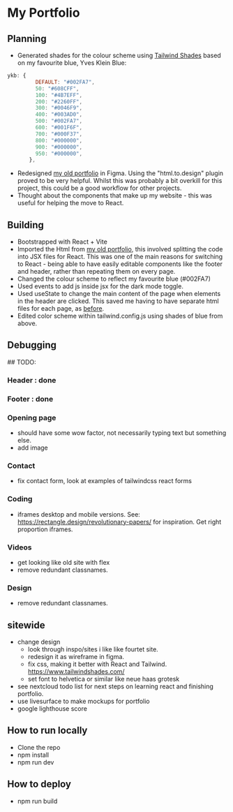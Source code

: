 # My Portfolio

## Planning

- Generated shades for the colour scheme using [Tailwind Shades](https://www.tailwindshades.com/) based on my favourite blue, Yves Klein Blue:

```jsx
ykb: {
         DEFAULT: "#002FA7",
         50: "#608CFF",
         100: "#4B7EFF",
         200: "#2260FF",
         300: "#0046F9",
         400: "#003AD0",
         500: "#002FA7",
         600: "#001F6F",
         700: "#000F37",
         800: "#000000",
         900: "#000000",
         950: "#000000",
       },
```

- Redesigned [my old portfolio](https://github.com/jones58/portfolio) in Figma. Using the "html.to.design" plugin proved to be very helpful. Whilst this was probably a bit overkill for this project, this could be a good workflow for other projects.
- Thought about the components that make up my website - this was useful for helping the move to React.

## Building

- Bootstrapped with React + Vite
- Imported the Html from [my old portfolio](https://github.com/jones58/portfolio), this involved splitting the code into JSX files for React. This was one of the main reasons for switching to React - being able to have easily editable components like the footer and header, rather than repeating them on every page.
- Changed the colour scheme to reflect my favourite blue (#002FA7)
- Used events to add js inside jsx for the dark mode toggle.
- Used useState to change the main content of the page when elements in the header are clicked. This saved me having to have separate html files for each page, as [before](https://github.com/jones58/portfolio).
- Edited color scheme within tailwind.config.js using shades of blue from above.

## Debugging

## TODO:

### Header : done

### Footer : done

### Opening page

- should have some wow factor, not necessarily typing text but something else.
- add image

### Contact

- fix contact form, look at examples of tailwindcss react forms

### Coding

- iframes desktop and mobile versions. See: https://rectangle.design/revolutionary-papers/ for inspiration. Get right proportion iframes.

### Videos

- get looking like old site with flex
- remove redundant classnames.

### Design

- remove redundant classnames.

## sitewide

- change design
  - look through inspo/sites i like like fourtet site.
  - redesign it as wireframe in figma.
  - fix css, making it better with React and Tailwind.
    https://www.tailwindshades.com/
  - set font to helvetica or similar like neue haas grotesk
- see nextcloud todo list for next steps on learning react and finishing portfolio.
- use livesurface to make mockups for portfolio
- google lighthouse score

## How to run locally

- Clone the repo
- npm install
- npm run dev

## How to deploy

- npm run build
